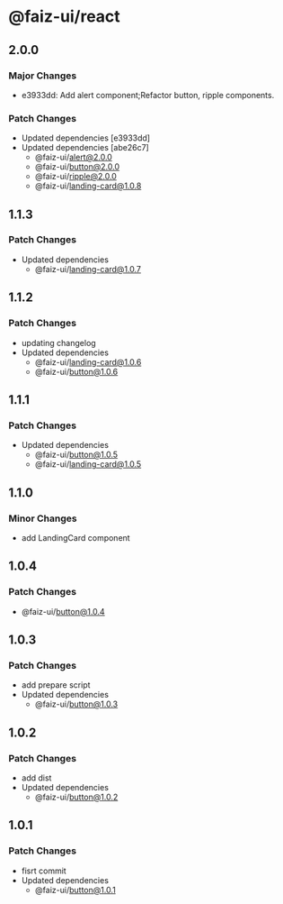 # @faiz-ui/react

## 2.0.0

### Major Changes

- e3933dd: Add alert component;Refactor button, ripple components.

### Patch Changes

- Updated dependencies [e3933dd]
- Updated dependencies [abe26c7]
  - @faiz-ui/alert@2.0.0
  - @faiz-ui/button@2.0.0
  - @faiz-ui/ripple@2.0.0
  - @faiz-ui/landing-card@1.0.8

## 1.1.3

### Patch Changes

- Updated dependencies
  - @faiz-ui/landing-card@1.0.7

## 1.1.2

### Patch Changes

- updating changelog
- Updated dependencies
  - @faiz-ui/landing-card@1.0.6
  - @faiz-ui/button@1.0.6

## 1.1.1

### Patch Changes

- Updated dependencies
  - @faiz-ui/button@1.0.5
  - @faiz-ui/landing-card@1.0.5

## 1.1.0

### Minor Changes

- add LandingCard component

## 1.0.4

### Patch Changes

- @faiz-ui/button@1.0.4

## 1.0.3

### Patch Changes

- add prepare script
- Updated dependencies
  - @faiz-ui/button@1.0.3

## 1.0.2

### Patch Changes

- add dist
- Updated dependencies
  - @faiz-ui/button@1.0.2

## 1.0.1

### Patch Changes

- fisrt commit
- Updated dependencies
  - @faiz-ui/button@1.0.1
